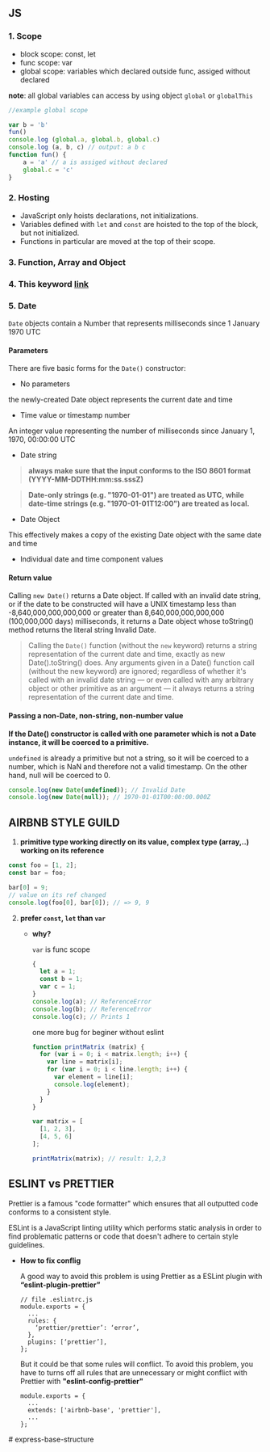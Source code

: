 ## JS

### 1. Scope

- block scope: const, let
- func scope: var
- global scope: variables which declared outside func, assiged without declared

__note__: all global variables can access by using object `global` or `globalThis`

```js
//example global scope

var b = 'b'
fun()
console.log (global.a, global.b, global.c)
console.log (a, b, c) // output: a b c
function fun() {
    a = 'a' // a is assiged without declared
    global.c = 'c'
}
```

### 2. Hosting

- JavaScript only hoists declarations, not initializations.
- Variables defined with `let` and `const` are hoisted to the top of the block, but not initialized.
- Functions in particular are moved at the top of their scope.

### 3. Function, Array and Object

### 4. This keyword [link](https://jintechflow.wordpress.com/2020/09/27/dive-in-depth-into-javascript-functions/#What-is-a-JavaScript-Function)

### 5. Date

`Date` objects contain a Number that represents milliseconds since 1 January 1970 UTC

#### Parameters

There are five basic forms for the `Date()` constructor:

- No parameters

the newly-created Date object represents the current date and time

- Time value or timestamp number

An integer value representing the number of milliseconds since January 1, 1970, 00:00:00 UTC

- Date string

> __always make sure that the input conforms to the ISO 8601 format (YYYY-MM-DDTHH:mm:ss.sssZ)__

> __Date-only strings (e.g. "1970-01-01") are treated as UTC, while date-time strings (e.g. "1970-01-01T12:00") are treated as local.__

- Date Object

This effectively makes a copy of the existing Date object with the same date and time

- Individual date and time component values

#### Return value

Calling `new Date()` returns a Date object. If called with an invalid date string, or if the date to be constructed will have a UNIX timestamp less than -8,640,000,000,000,000 or greater than 8,640,000,000,000,000 (100,000,000 days) milliseconds, it returns a Date object whose toString() method returns the literal string Invalid Date.

>Calling the `Date()` function (without the `new` keyword) returns a string representation of the current date and time, exactly as new Date().toString() does. Any arguments given in a Date() function call (without the new keyword) are ignored; regardless of whether it's called with an invalid date string — or even called with any arbitrary object or other primitive as an argument — it always returns a string representation of the current date and time.

#### Passing a non-Date, non-string, non-number value

__If the Date() constructor is called with one parameter which is not a Date instance, it will be coerced to a primitive.__

`undefined` is already a primitive but not a string, so it will be coerced to a number, which is NaN and therefore not a valid timestamp. On the other hand, null will be coerced to 0.

```js
console.log(new Date(undefined)); // Invalid Date
console.log(new Date(null)); // 1970-01-01T00:00:00.000Z
```

## AIRBNB STYLE GUILD

1. <strong> primitive type working directly on its value, complex type (array,..) working on its reference </strong>

```js
const foo = [1, 2];
const bar = foo;

bar[0] = 9;
// value on its ref changed
console.log(foo[0], bar[0]); // => 9, 9
```

2. <strong> prefer `const`, `let` than `var` </strong>

    - <strong> why? </strong>

        `var` is func scope

        ```js
        {
          let a = 1;
          const b = 1;
          var c = 1;
        }
        console.log(a); // ReferenceError
        console.log(b); // ReferenceError
        console.log(c); // Prints 1
        ```

        one more bug for beginer without eslint

        ```js
        function printMatrix (matrix) {
          for (var i = 0; i < matrix.length; i++) {
            var line = matrix[i];
            for (var i = 0; i < line.length; i++) {
              var element = line[i];
              console.log(element);
            }
          }
        }
        
        var matrix = [
          [1, 2, 3],
          [4, 5, 6]
        ];
        
        printMatrix(matrix); // result: 1,2,3
        ```

## ESLINT vs PRETTIER

Prettier is a famous "code formatter" which ensures that all outputted code conforms to a consistent style.

ESLint is a JavaScript linting utility which performs static analysis in order to find problematic patterns or code that doesn't adhere to certain style guidelines.

- <strong>How to fix conflig</strong>

    A good way to avoid this problem is using Prettier as a ESLint plugin with <strong>“eslint-plugin-prettier”</strong>

    ```
    // file .eslintrc.js
    module.exports = {
      ...
      rules: {
        ‘prettier/prettier’: ‘error’,
      },
      plugins: [‘prettier’],
    };
    ```

    But it could be that some rules will conflict. To avoid this problem, you have to turns off all rules that are unnecessary or might conflict with Prettier with <strong>"eslint-config-prettier"</strong>

    ```
    module.exports = {
      ...
      extends: ['airbnb-base', 'prettier'],
      ...
    };
    ```
#   e x p r e s s - b a s e - s t r u c t u r e  
 